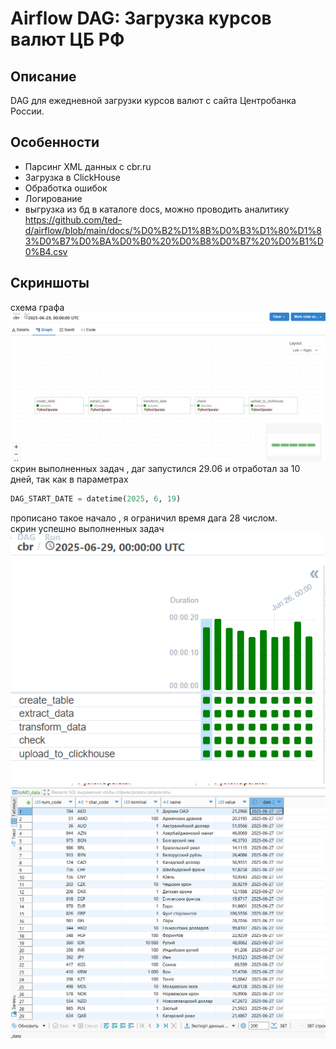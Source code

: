 # Airflow DAG: Загрузка курсов валют ЦБ РФ

## Описание
DAG для ежедневной загрузки курсов валют с сайта Центробанка России.

## Особенности
- Парсинг XML данных с cbr.ru
- Загрузка в ClickHouse
- Обработка ошибок
- Логирование
- выгрузка из бд в каталоге docs, можно проводить аналитику https://github.com/ted-d/airflow/blob/main/docs/%D0%B2%D1%8B%D0%B3%D1%80%D1%83%D0%B7%D0%BA%D0%B0%20%D0%B8%D0%B7%20%D0%B1%D0%B4.csv

## Скриншоты
схема графа
![Граф DAG](docs/dag_graph.png)
скрин выполненных задач , даг запустился 29.06 и отработал за 10 дней, так как в параметрах 
```python
DAG_START_DATE = datetime(2025, 6, 19)
```
 прописано такое начало , я ограничил время дага 28 числом.
<br>
скрин успешно выполненных задач<br>
![Успешное выполнение](docs/task.png)
![bd](docs/bd.png)


